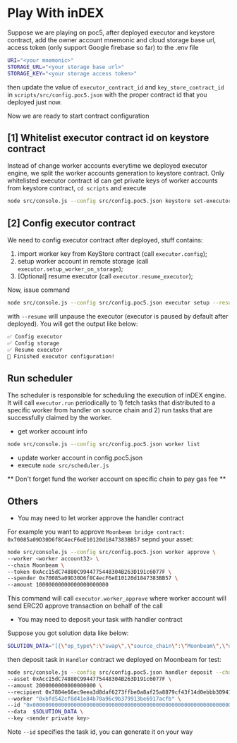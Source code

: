 # Play With inDEX

Suppose we are playing on poc5, after deployed executor and keystore contract, add the owner account mnemonic and cloud storage base url, access token (only support Google firebase so far) to the .env file

```sh
URI="<your mnemonic>"
STORAGE_URL="<your storage base url>"
STORAGE_KEY="<your storage access token>"
```

then update the value of `executor_contract_id` and `key_store_contract_id` in `scripts/src/config.poc5.json` with the proper contract id that you deployed just now.

Now we are ready to start contract configuration

## [1] Whitelist executor contract id on keystore contract

Instead of change worker accounts everytime we deployed executor engine, we split the worker accounts generation to keystore contract. Only whitelisted executor contract id can get private keys of worker accounts from keystore contract, `cd scripts` and execute

```sh
node src/console.js --config src/config.poc5.json keystore set-executor
```

## [2] Config executor contract

We need to config executor contract after deployed, stuff contains:
1) import worker key from KeyStore contract (call `executor.config`);
3) setup worker account in remote storage (call `executor.setup_worker_on_storage`);
3) [Optional] resume executor (call `executor.resume_executor`);

Now, issue command

```sh
node src/console.js --config src/config.poc5.json executor setup --resume
```

with `--resume` will unpause the executor (executor is paused by default after deployed). You will get the output like below:
```sh
✅ Config executor
✅ Config storage
✅ Resume executor
🎉 Finished executor configuration!
```

## Run scheduler

The scheduler is responsible for scheduling the execution of inDEX engine. It will call `executor.run` periodically to 1) fetch tasks that distributed to a specific worker from handler on source chain and 2) run tasks that are successfully claimed by the worker.

- get worker account info

```sh
node src/console.js --config src/config.poc5.json worker list
```

- update worker account in config.poc5.json
- execute `node src/scheduler.js`

** Don't forget fund the worker account on specific chain to pay gas fee **

## Others

- You may need to let worker approve the handler contract

For example you want to approve `Moonbeam bridge contract: 0x70085a09D30D6f8C4ecF6eE10120d1847383BB57` sepnd your  asset:

```sh
node src/console.js --config src/config.poc5.json worker approve \
--worker <worker account32> \
--chain Moonbeam \
--token 0xAcc15dC74880C9944775448304B263D191c6077F \
--spender 0x70085a09D30D6f8C4ecF6eE10120d1847383BB57 \
--amount 10000000000000000000000
```

This command will call `executor.worker_approve` where worker account will send ERC20 approve transaction on behalf of the call

- You may need to deposit your task with handler contract

Suppose you got solution data like below:

```sh
SOLUTION_DATA="[{\"op_type\":\"swap\",\"source_chain\":\"Moonbeam\",\"dest_chain\":\"Moonbeam\",\"spend_asset\":\"0xAcc15dC74880C9944775448304B263D191c6077F\",\"receive_asset\":\"0xFfFFfFff1FcaCBd218EDc0EbA20Fc2308C778080\",\"dex\":\"StellaSwap\",\"fee\":\"0\",\"cap\":\"0\",\"flow\":\"2000000000000000000\",\"impact\":\"0\",\"spend\":\"2000000000000000000\"},{\"op_type\":\"bridge\",\"source_chain\":\"Moonbeam\",\"dest_chain\":\"Acala\",\"spend_asset\":\"0xFfFFfFff1FcaCBd218EDc0EbA20Fc2308C778080\",\"receive_asset\":\"0x010200411f06080002\",\"dex\":\"null\",\"fee\":\"0\",\"cap\":\"0\",\"flow\":\"1400000000\",\"impact\":\"0\",\"spend\":\"1400000000\"}]"
```

then deposit task in `Handler` contract we deployed on Moonbeam for test:

```sh
node src/console.js --config src/config.poc5.json handler deposit --chain Moonbeam \
--asset 0xAcc15dC74880C9944775448304B263D191c6077F \
--amount 2000000000000000000 \
--recipient 0x7804e66ec9eea3d8daf6273ffbe0a8af25a8879cf43f14d0ebbb30941f578242 \
--worker "0xbfd542cf8d41e84b70a96c9b379913be6917acfb" \
--id "0x0000000000000000000000000000000000000000000000000000000000000005" \
--data  $SOLUTION_DATA \
--key <sender private key>
```
Note `--id` specifies the task id, you can generate it on your way
